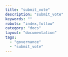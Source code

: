 ```yaml
---
title: "submit_vote"
description: "submit_vote"
keywords: ""
robots: "index,follow"
category: "docs"
layout: "documentation"
tags:
  - "governance"
  - "submit_vote"
---
```

